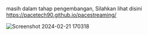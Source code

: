masih dalam tahap pengembangan,
Silahkan lihat disini https://pacetech90.github.io/pacestreaming/

![Screenshot 2024-02-21 170318](https://github.com/pacetech90/pacestreaming/assets/55420029/65d3f4b6-82be-40ba-ae22-107ed58ab771)

